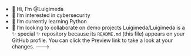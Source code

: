 - 👋 Hi, I’m @Luigimeda
- 👀 I’m interested in cybersecurity
- 🌱 I’m currently learning Python
- 💞️ I’m looking to collaborate on demo projects
Luigimeda/Luigimeda is a ✨ special ✨ repository because its `README.md` (this file) appears on your GitHub profile.
You can click the Preview link to take a look at your changes.
--->
